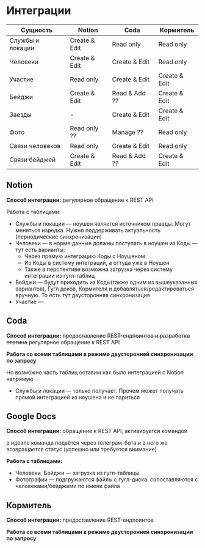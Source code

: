 # Интеграции

| Сущность | Notion | Coda | Кормитель |
| --- | --- | --- | --- |
| Службы и локации | Create & Edit | Read only | Read only |
| Человеки | Create & Edit | Create & Edit | Read only |
| Участие | Read only | Create & Edit | Create & Edit |
| Бейджи | Create & Edit | Read & Add ?? | Create & Edit |
| Заезды | - | Create & Edit | Create & Edit |
| Фото | Read only ?? | Manage ?? | Read only |
| Связи человеков | Read only | Create & Edit | Read only |
| Связи бейджей | Create & Edit | Read & Add ?? | Create & Edit |

## Notion

**Способ интеграции:**  регулярное обращение к REST API

Работа с таблицами:

- Службы и локации — ноушен является источником правды. Могут меняться изредка. Нужно поддерживать актуальность (периодические синхронизации)
- Человеки — в норме данные должны поступать в ноушен из Коды — тут есть варианты:
    - Через прямую интеграцию Коды с Ноушеном
    - Из Коды в систему интеграций, а оттуда уже в Ноушен
    - Также в перспективе возможна загрузка через систему интеграции из гугл-таблиц
- Бейджи — будут приходить из Коды(также одним из вышеуказанных вариантов), Гугл доков, Кормителя и добавляться/редактироваться вручную. То есть тут двусторонняя синхронизация
- Участие —

## Coda

**Способ интеграции:** ~~предоставление REST-ендпоинтов и разработка плагина~~ регулярное обращение к REST API

**Работа со всеми таблицами в режиме двусторонней синхронизации по запросу**

Но возможно часть таблиц оставим как было интеграцией с Notion напрямую

- Службы и локации — только получает. Прочем может получать прямой интеграцией из ноушена и не париться

## Google Docs

**Способ интеграции:**  обращение к REST API, активируется командой

в идеале команда подаётся через телеграм-бота и в него же возвращается статус (успешно или требуется внимание)

**Работа с таблицами:**

- Человеки, Бейджи — загрузка из гугл-таблицы
- Фотографии — подгружаются файлы с гугл-диска. сопоставляются с человеками/бейджами по имени файла

## Кормитель

**Способ интеграции:** предоставление REST-ендпоинтов

**Работа со всеми таблицами в режиме двусторонней синхронизации по запросу**